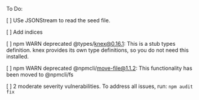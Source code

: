To Do:

[ ] USe JSONStream to read the seed file.

[ ] Add indices

[ ] npm WARN deprecated @types/knex@0.16.1: This is a stub types definition. knex provides its own type definitions, so you do not need this installed.

[ ] npm WARN deprecated @npmcli/move-file@1.1.2: This functionality has been moved to @npmcli/fs

[ ] 2 moderate severity vulnerabilities. To address all issues, run: `npm audit fix`
